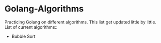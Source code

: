 # Golang-Algorithms

Practicing Golang on different algorithms. This list get updated little by little. List of current algorithms::

- Bubble Sort
 
